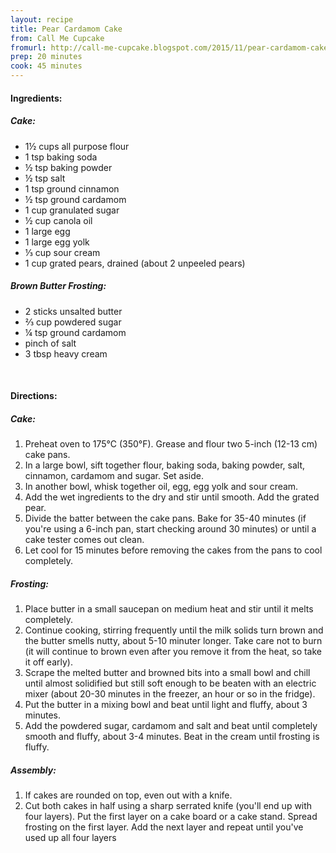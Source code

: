 ```yaml
---
layout: recipe
title: Pear Cardamom Cake
from: Call Me Cupcake
fromurl: http://call-me-cupcake.blogspot.com/2015/11/pear-cardamom-cake-with-brown-butter.html#.Vk9vIJcjyx7
prep: 20 minutes
cook: 45 minutes
---
```


#### Ingredients:

##### Cake:
* 1½ cups all purpose flour
* 1 tsp baking soda
* ½ tsp baking powder
* ½ tsp salt
* 1 tsp ground cinnamon
* ½ tsp ground cardamom
* 1 cup granulated sugar
* ½ cup canola oil
* 1 large egg
* 1 large egg yolk
* ⅓ cup sour cream
* 1 cup grated pears, drained (about 2 unpeeled pears)

##### Brown Butter Frosting:
* 2 sticks unsalted butter
* ⅔ cup powdered sugar
* ¼ tsp ground cardamom
* pinch of salt
* 3 tbsp heavy cream

<br>

#### Directions:

##### Cake:
1. Preheat oven to 175°C (350°F). Grease and flour two 5-inch (12-13 cm) cake pans.
2. In a large bowl, sift together flour, baking soda, baking powder, salt, cinnamon, cardamom and sugar. Set aside.
3. In another bowl, whisk together oil, egg, egg yolk and sour cream.
4. Add the wet ingredients to the dry and stir until smooth. Add the grated pear.
5. Divide the batter between the cake pans. Bake for 35-40 minutes (if you're using a 6-inch pan, start checking around 30 minutes) or until a cake tester comes out clean.
6. Let cool for 15 minutes before removing the cakes from the pans to cool completely.

##### Frosting:
1. Place butter in a small saucepan on medium heat and stir until it melts completely.
2. Continue cooking, stirring frequently until the milk solids turn brown and the butter smells nutty, about 5-10 minuter longer. Take care not to burn (it will continue to brown even after you remove it from the heat, so take it off early).
3. Scrape the melted butter and browned bits into a small bowl and chill until almost solidified but still soft enough to be beaten with an electric mixer (about 20-30 minutes in the freezer, an hour or so in the fridge).
4. Put the butter in a mixing bowl and beat until light and fluffy, about 3 minutes.
5. Add the powdered sugar, cardamom and salt and beat until completely smooth and fluffy, about 3-4 minutes. Beat in the cream until frosting is fluffy.

##### Assembly:
1. If cakes are rounded on top, even out with a knife. 
2. Cut both cakes in half using a sharp serrated knife (you'll end up with four layers). 
Put the first layer on a cake board or a cake stand. Spread frosting on the first layer. Add the next layer and repeat until you've used up all four layers
